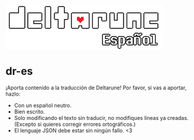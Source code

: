 ![DR-ES](./.github/logo.png)

# dr-es

¡Aporta contenido a la traducción de Deltarune! Por favor, si vas a aportar, hazlo: 
* Con un español neutro.
* Bien escrito.
* Solo modificando el texto sin traducir, no modifiques lineas ya creadas. (Excepto si quieres corregir errores ortográficos.)
* El lenguaje JSON debe estar sin ningún fallo. <3
